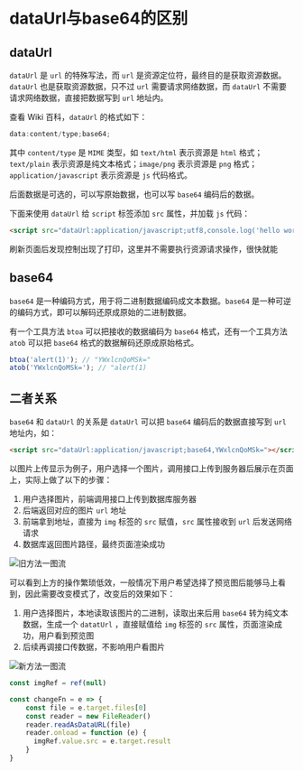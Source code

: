 # dataUrl与base64的区别

<!-- [](https://www.bilibili.com/video/BV1rGrGYmEog?vd_source=8628f61938375f4995c51e0b8c7d8165) -->

## dataUrl

`dataUrl` 是 `url` 的特殊写法，而 `url` 是资源定位符，最终目的是获取资源数据。`dataUrl` 也是获取资源数据，只不过 `url` 需要请求网络数据，而 `dataUrl` 不需要请求网络数据，直接把数据写到 `url` 地址内。

查看 Wiki 百科，`dataUrl` 的格式如下：

```js
data:content/type;base64;
```

其中 `content/type` 是 `MIME` 类型，如 `text/html` 表示资源是 `html` 格式；`text/plain` 表示资源是纯文本格式；`image/png` 表示资源是 `png` 格式；`application/javascript` 表示资源是 `js` 代码格式。

后面数据是可选的，可以写原始数据，也可以写 `base64` 编码后的数据。

下面来使用 `dataUrl` 给 `script` 标签添加 `src` 属性，并加载 `js` 代码：

```html
<script src="dataUrl:application/javascript;utf8,console.log('hello world')"></script>
```

刷新页面后发现控制出现了打印，这里并不需要执行资源请求操作，很快就能

## base64

`base64` 是一种编码方式，用于将二进制数据编码成文本数据。`base64` 是一种可逆的编码方式，即可以解码还原成原始的二进制数据。

有一个工具方法 `btoa` 可以把接收的数据编码为 `base64` 格式，还有一个工具方法 `atob` 可以把 `base64` 格式的数据解码还原成原始格式。

```js
btoa('alert(1)'); // "YWxlcnQoMSk="
atob('YWxlcnQoMSk='); // "alert(1)
```

## 二者关系

`base64` 和 `dataUrl` 的关系是 `dataUrl` 可以把 `base64` 编码后的数据直接写到 `url` 地址内，如：

```html
<script src="dataUrl:application/javascript;base64,YWxlcnQoMSk="></script>
```

以图片上传显示为例子，用户选择一个图片，调用接口上传到服务器后展示在页面上，实际上做了以下的步骤：

1. 用户选择图片，前端调用接口上传到数据库服务器
2. 后端返回对应的图片 `url` 地址
3. 前端拿到地址，直接为 `img` 标签的 `src` 赋值，`src` 属性接收到 `url` 后发送网络请求
4. 数据库返回图片路径，最终页面渲染成功

![旧方法一图流](https://pic1.imgdb.cn/item/67d28a5588c538a9b5bc7318.png)

可以看到上方的操作繁琐低效，一般情况下用户希望选择了预览图后能够马上看到，因此需要改变模式了，改变后的效果如下：

1. 用户选择图片，本地读取该图片的二进制，读取出来后用 `base64` 转为纯文本数据，生成一个 `datatUrl` ，直接赋值给 `img` 标签的 `src` 属性，页面渲染成功，用户看到预览图
2. 后续再调接口传数据，不影响用户看图片

![新方法一图流](https://pic1.imgdb.cn/item/67d28bd388c538a9b5bc737a.png)

```js
const imgRef = ref(null)

const changeFn = e => {
    const file = e.target.files[0]
    const reader = new FileReader()
    reader.readAsDataURL(file)
    reader.onload = function (e) {
      imgRef.value.src = e.target.result
    }
}
```